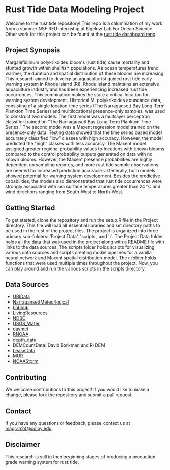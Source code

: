 # Rust Tide Data Modeling Project

Welcome to the rust tide repository! This repo is a calumniation of my work from a summer NSF REU internship at Bigelow Lab For Ocean Science. Other work for this project can be found at the [rust tide dashboard repo](https://github.com/MarlonGrandy/rust-tide-dashboard).

## Project Synopsis 

Margalefidinium polykrikoides blooms (rust tide) cause mortality and stunted growth within shellfish populations. As ocean temperatures trend warmer, the duration and spatial distribution of these blooms are increasing. This research aimed to develop an aquaculturist guided rust tide early warning system in Rhode Island (RI). Rhode Island maintains an extensive aquaculture industry and has been experiencing increased rust tide occurrences. This combination makes the state a critical location for warning system development. Historical M. polykrikoides abundance data, consisting of a single location time series (The Narragansett Bay Long-Term Plankton Time Series) and multilocational presence-only samples, was used to construct two models. The first model was a multilayer perceptron classifier trained on “The Narragansett Bay Long-Term Plankton Time Series.” The second model was a Maxent regression model trained on the presence-only data. Testing data showed that the time series based model accurately classified “low” classes with high accuracy. However, the model predicted the “high” classes with less accuracy. The Maxent model assigned greater regional probability values to locations with known blooms compared to the control probability outputs generated on data with no known blooms. However, the Maxent presence probabilities are highly dependent on sampling regimes, and more rust tide sample observations are needed for increased prediction accuracies. Generally, both models showed potential for warning system development. Besides the predictive capabilities, the models also demonstrated that rust tide occurrences were strongly associated with sea surface temperatures greater than 24 ℃ and wind directions ranging from South-West to North-West. 

## Getting Started

To get started, clone the repository and run the setup.R file in the Project directory. This file will load all essential libraries and set directory paths to be used in the rest of the project files. The project is organized into three primary sub-folders: 'Project Data', 'scripts', and 'r'. The Project Data folder holds all the data that was used in the project along with a README file with links to the data sources. The scripts folder holds scripts for visualizing various data sources and scripts creating model pipelines for a vanilla neural network and Maxent spatial distribution model. The r folder holds functions that were used multiple times throughout the project. Now, you can play around and run the various scripts in the scripts directory. 


## Data Sources

- [URIData](https://web.uri.edu/gso/research/plankton/data/)
- [NarragansettMeteorlogical](http://cdmo.baruch.sc.edu/dges/)
- [habhub](https://habhub.whoi.edu)
- [LivingResources](https://data.chesapeakebay.net/LivingResources)
- [NDBC](https://www.ndbc.noaa.gov)
- [USGS_Water](https://waterdata.usgs.gov/usa/nwis/uv?01112500)
- [daymet](https://daymet.ornl.gov/web_services.html#single_pixel_data_extraction)
- [RNOAA](https://docs.ropensci.org/rnoaa/)
- [depth_data](https://www.ncei.noaa.gov/access/metadata/landing-page/bin/iso?id=gov.noaa.ngdc.mgg.dem:narragansett_bay_m020_30m)
- DEMCountData: David Borkman and RI DEM
- [LeaseData](https://ridemgis.maps.arcgis.com/apps/webappviewer/index.html?id=8beb98d758f14265a84d69758d96742f)
- [MUR](https://podaac.jpl.nasa.gov/MEaSUREs-MUR)
- [NOAAStorm](https://www.ncdc.noaa.gov/stormevents/)

## Contributing

We welcome contributions to this project! If you would like to make a change, please fork the repository and submit a pull request. 

## Contact

If you have any questions or feedback, please contact us at magran24@colby.edu.

## Disclaimer

This research is still in then beginning stages of producing a production grade warning system for rust tide. 


